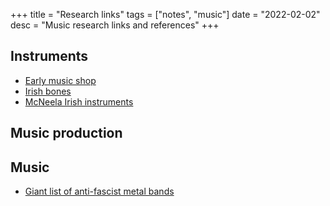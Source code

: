 +++
title = "Research links"
tags = ["notes", "music"]
date = "2022-02-02"
desc = "Music research links and references"
+++

## Instruments

- [Early music shop](https://earlymusicshop.com/)
- [Irish bones](https://irishbones.com/)
- [McNeela Irish instruments](https://mcneelamusic.com/)

## Music production

## Music

- [Giant list of anti-fascist metal bands](https://onedrive.live.com/view.aspx?resid=8798C01614177FCD!817&ithint=file%2cdocx&authkey=!AKIehROTBC2UiCg)

